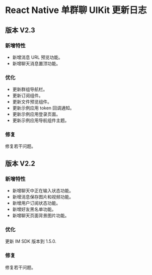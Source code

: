 # React Native 单群聊 UIKit 更新日志

## 版本 V2.3

### 新增特性

- 新增消息 URL 预览功能。
- 新增聊天消息置顶功能。

### 优化

- 更新群组导航栏。
- 更新订阅组件。
- 更新文件预览组件。
- 更新示例应用 token 回调通知。
- 更新示例应用登录页面。
- 更新示例应用导航组件主题。
  
### 修复

修复若干问题。

## 版本 V2.2

### 新增特性

- 新增聊天中正在输入状态功能。
- 新增消息保存图片和视频功能。
- 新增用户订阅状态功能。
- 新增好友黑名单功能。
- 新增聊天页面背景图片功能。

### 优化

更新 IM SDK 版本到 1.5.0.

### 修复

修复若干问题。
